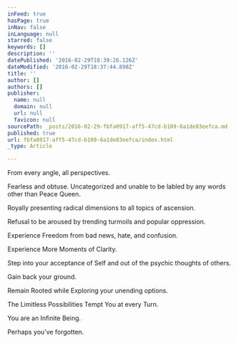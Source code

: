```yaml
---
inFeed: true
hasPage: true
inNav: false
inLanguage: null
starred: false
keywords: []
description: ''
datePublished: '2016-02-29T18:39:26.126Z'
dateModified: '2016-02-29T18:37:44.898Z'
title: ''
author: []
authors: []
publisher:
  name: null
  domain: null
  url: null
  favicon: null
sourcePath: _posts/2016-02-29-fbfa0917-aff5-47cd-b109-6a1de83eefca.md
published: true
url: fbfa0917-aff5-47cd-b109-6a1de83eefca/index.html
_type: Article

---
```

From every angle, all perspectives. 

Fearless and obtuse. Uncategorized and unable to be labled by any words other than Peace Queen. 

Royally presenting radical dimensions to all topics of ascension. 

Refusal to be aroused by trending turmoils and popular oppression.

Experience Freedom from bad news, hate, and confusion. 

Experience More Moments of Clarity.

Step into your acceptance of Self and out of the psychic thoughts of others. 

Gain back your ground. 

Remain Rooted while Exploring your unending options.

The Limitless Possibilities Tempt You at every Turn.

You are an Infinite Being. 

Perhaps you've forgotten.
